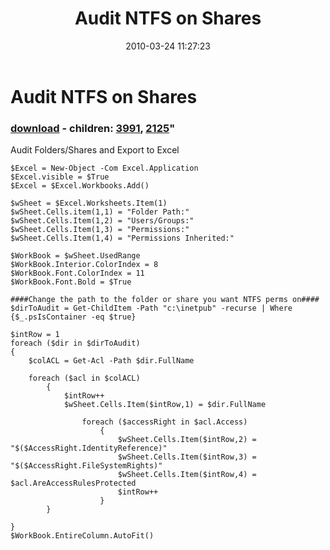 ﻿---
pid:            1721
parent:         0
children:       3991,2125
poster:         DigitalAsylum
title:          Audit NTFS on Shares
date:           2010-03-24 11:27:23
format:         posh
---

# Audit NTFS on Shares

### [download](1721.ps1) - children: [3991](3991.md), [2125](2125.md)"

Audit Folders/Shares and Export to Excel

```posh
$Excel = New-Object -Com Excel.Application
$Excel.visible = $True
$Excel = $Excel.Workbooks.Add()

$wSheet = $Excel.Worksheets.Item(1)
$wSheet.Cells.item(1,1) = "Folder Path:" 
$wSheet.Cells.Item(1,2) = "Users/Groups:"
$wSheet.Cells.Item(1,3) = "Permissions:"
$wSheet.Cells.Item(1,4) = "Permissions Inherited:"

$WorkBook = $wSheet.UsedRange
$WorkBook.Interior.ColorIndex = 8
$WorkBook.Font.ColorIndex = 11
$WorkBook.Font.Bold = $True

####Change the path to the folder or share you want NTFS perms on####
$dirToAudit = Get-ChildItem -Path "c:\inetpub" -recurse | Where {$_.psIsContainer -eq $true}

$intRow = 1
foreach ($dir in $dirToAudit)
{
	$colACL = Get-Acl -Path $dir.FullName

	foreach ($acl in $colACL)
		{
			$intRow++
			$wSheet.Cells.Item($intRow,1) = $dir.FullName
			
				foreach ($accessRight in $acl.Access)
					{
						$wSheet.Cells.Item($intRow,2) = "$($AccessRight.IdentityReference)"
				    	$wSheet.Cells.Item($intRow,3) = "$($AccessRight.FileSystemRights)"
						$wSheet.Cells.Item($intRow,4) = $acl.AreAccessRulesProtected
						$intRow++
					}
		}
	
}
$WorkBook.EntireColumn.AutoFit()

```
